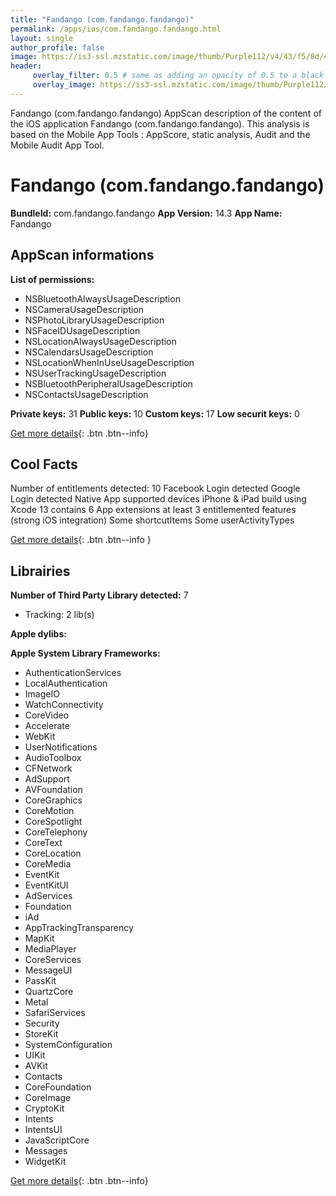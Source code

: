 ```yaml
---
title: "Fandango (com.fandango.fandango)"
permalink: /apps/ios/com.fandango.fandango.html
layout: single
author_profile: false
image: https://is3-ssl.mzstatic.com/image/thumb/Purple112/v4/43/f5/8d/43f58dc1-aaaa-6e2f-3d2e-6172025aa966/AppIcon-0-1x_U007emarketing-0-9-0-85-220.png/512x512bb.jpg
header: 
     overlay_filter: 0.5 # same as adding an opacity of 0.5 to a black background
     overlay_image: https://is3-ssl.mzstatic.com/image/thumb/Purple112/v4/43/f5/8d/43f58dc1-aaaa-6e2f-3d2e-6172025aa966/AppIcon-0-1x_U007emarketing-0-9-0-85-220.png/512x512bb.jpg
---
```

Fandango (com.fandango.fandango) AppScan description of the content of the iOS application Fandango (com.fandango.fandango). This analysis is based on the Mobile App Tools : AppScore, static analysis, Audit and the Mobile Audit App Tool.

# Fandango (com.fandango.fandango)

**BundleId:** com.fandango.fandango
**App Version:** 14.3
**App Name:** Fandango


## AppScan informations 

**List of permissions:** 
- NSBluetoothAlwaysUsageDescription
- NSCameraUsageDescription
- NSPhotoLibraryUsageDescription
- NSFaceIDUsageDescription
- NSLocationAlwaysUsageDescription
- NSCalendarsUsageDescription
- NSLocationWhenInUseUsageDescription
- NSUserTrackingUsageDescription
- NSBluetoothPeripheralUsageDescription
- NSContactsUsageDescription
  
  
**Private keys:** 31
**Public keys:** 10
**Custom keys:** 17
**Low securit keys:** 0
  
[Get more details](/pricing.html){: .btn .btn--info}

## Cool Facts

Number of entitlements detected: 10
Facebook Login detected
Google Login detected
Native App
supported devices iPhone & iPad
build using Xcode 13
contains 6 App extensions
at least 3 entitlemented features (strong iOS integration)
Some shortcutItems 
Some userActivityTypes
  
[Get more details](/pricing.html){: .btn .btn--info }

## Librairies 
**Number of Third Party Library detected:** 7
- Tracking: 2 lib(s)


**Apple dylibs:**


**Apple System Library Frameworks:**
- AuthenticationServices
- LocalAuthentication
- ImageIO
- WatchConnectivity
- CoreVideo
- Accelerate
- WebKit
- UserNotifications
- AudioToolbox
- CFNetwork
- AdSupport
- AVFoundation
- CoreGraphics
- CoreMotion
- CoreSpotlight
- CoreTelephony
- CoreText
- CoreLocation
- CoreMedia
- EventKit
- EventKitUI
- AdServices
- Foundation
- iAd
- AppTrackingTransparency
- MapKit
- MediaPlayer
- CoreServices
- MessageUI
- PassKit
- QuartzCore
- Metal
- SafariServices
- Security
- StoreKit
- SystemConfiguration
- UIKit
- AVKit
- Contacts
- CoreFoundation
- CoreImage
- CryptoKit
- Intents
- IntentsUI
- JavaScriptCore
- Messages
- WidgetKit


  
[Get more details](/pricing.html){: .btn .btn--info}

